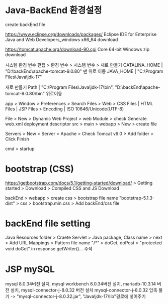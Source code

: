 # Java-BackEnd 환경설정

create backEnd file

https://www.eclipse.org/downloads/packages/
Eclipse IDE for Enterprise Java and Web Developers_windows x86_64 download

https://tomcat.apache.org/download-90.cgi
Core 64-bit Windows zip download


시스템 환경 변수 편집 > 환경 변수 > 시스템 변수 >
새로 만들기
CATALINA_HOME | "D:\backEnd\apache-tomcat-9.0.80" 맨 위로 이동
JAVA_HOME | "C:\Program Files\Java\jdk-17"

새로 만들기
Path | "C:\Program Files\Java\jdk-17\bin", "D:\backEnd\apache-tomcat-9.0.80\bin"
위로이동

app > Window > Preferences > Search Files > Web >
CSS Files | HTML Files | JSP Files > Encoding | ISO 10646/Unicode(UTF-8)

File > New > Dynamic Web Project > web Module > check Generate web.xml deployment descriptor
src > main > webapp > New > create file

Servers > New > Server > Apache > Check Tomcat v9.0 > Add folder > Click Finish

cmd > startup 

# bootstrap (CSS)

https://getbootstrap.com/docs/5.1/getting-started/download/ > Getting started > Download > Compiled CSS and JS Download 

backEnd > webapp > create css > 
bootstrap file name "bootstrap-5.1.3-dist" > css > bootstrap.min.css > Add backEnd/css file 

# backEnd file setting
Java Resources folder > Craete Servlet > Java package, Class name > next > Add URL Mappings > Pattern file name "/*" > doGet, doPost >
"protected void doGet" in response.getWriter()... 주석

# JSP mySQL
mysql 8.0.34버전 설치, mysql workbench 8.0.34버전 설치, mariadb-10.3.14 버전 설치, mysql-connector-j-8.0.32 버전 설치
mysql-connector-j-8.0.32 압축 풀기 -> "mysql-connector-j-8.0.32.jar", "Java\jdk-17\lib"경로에 넣어주기





